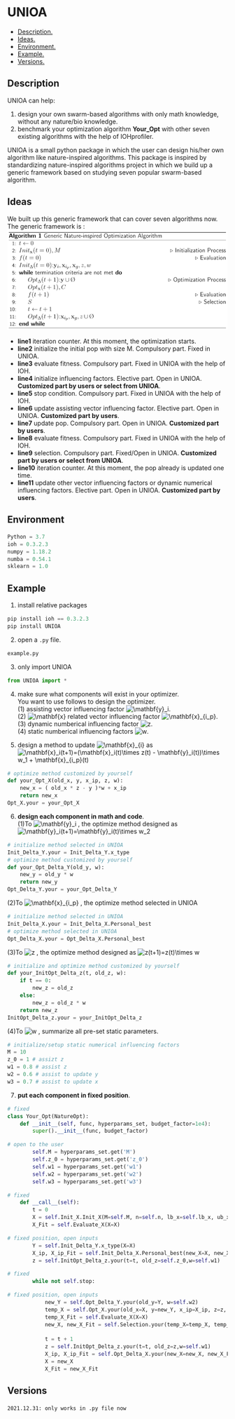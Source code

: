 # UNIOA
- [ Description. ](#desc)
- [ Ideas. ](#idea)
- [ Environment. ](#env)
- [ Example. ](#exm)
- [ Versions. ](#ver)

<a name="desc"></a>
## Description
UNIOA can help:
1. design your own swarm-based algorithms with only math knowledge, without any nature/bio knowledge.
2. benchmark your optimization algorithm **Your_Opt** with other seven existing algorithms with the help of IOHprofiler.

UNIOA is a small python package in which the user can design his/her own algorithm like nature-inspired algorithms. This package is inspired by standardizing nature-inspired algorithms project in which we build up a generic framework based on studying seven popular swarm-based algorithm.
<a name="idea"></a>
## Ideas
We built up this generic framework that can cover seven algorithms now. The generic framework is :
![framework](framework.png)
- **line1** iteration counter. At this moment, the optimization starts.
- **line2** initialize the initial pop with size M. Compulsory part. Fixed in UNIOA.
- **line3** evaluate fitness. Compulsory part. Fixed in UNIOA with the help of IOH.
- **line4** initialize influencing factors. Elective part. Open in UNIOA. **Customized part by users or select from UNIOA**.
- **line5** stop condition. Compulsory part. Fixed in UNIOA with the help of IOH.
- **line6** update assisting vector influencing factor. Elective part. Open in UNIOA. **Customized part by users**.
- **line7** update pop. Compulsory part. Open in UNIOA. **Customized part by users**.
- **line8** evaluate fitness. Compulsory part. Fixed in UNIOA with the help of IOH.
- **line9** selection. Compulsory part. Fixed/Open in UNIOA. **Customized part by users or select from UNIOA**.
- **line10** iteration counter. At this moment, the pop already is updated one time.
- **line11** update other vector influencing factors or dynamic numerical influencing factors. Elective part. Open in UNIOA. **Customized part by users**.

<a name="env"></a>
## Environment
```python
Python = 3.7
ioh = 0.3.2.3
numpy = 1.18.2
numba = 0.54.1
sklearn = 1.0
```
<a name="exm"></a>
## Example
1. install relative packages
```python
pip install ioh == 0.3.2.3
pip install UNIOA
```
2. open a `.py` file.
```python 
example.py
```
3. only import UNIOA
````python
from UNIOA import *
````
4. make sure what components will exist in your optimizer.\
You want to use follows to design the optimizer.\
   (1) assisting vector influencing factor <img src="https://latex.codecogs.com/svg.image?\mathbf{y}_i" title="\mathbf{y}_i" />.\
   (2) <img src="https://latex.codecogs.com/svg.image?\mathbf{x}" title="\mathbf{x}" /> related vector influencing factor <img src="https://latex.codecogs.com/svg.image?\mathbf{x}_{i_p}" title="\mathbf{x}_{i_p}" />.\
   (3) dynamic numberical influencing factor <img src="https://latex.codecogs.com/svg.image?z" title="z" />.\
   (4) static numberical influencing factors <img src="https://latex.codecogs.com/svg.image?w" title="w" />.
   
5. design a method to update <img src="https://latex.codecogs.com/svg.image?\mathbf{x}_{i}" title="\mathbf{x}_{i}" /> as <img src="https://latex.codecogs.com/svg.image?\mathbf{x}_i(t&plus;1)=(\mathbf{x}_i(t)\times&space;z(t)&space;-&space;\mathbf{y}_i(t))\times&space;w_1&space;&plus;&space;\mathbf{x}_{i_p}(t)" title="\mathbf{x}_i(t+1)=(\mathbf{x}_i(t)\times z(t) - \mathbf{y}_i(t))\times w_1 + \mathbf{x}_{i_p}(t)" />
```python
# optimize method customized by yourself
def your_Opt_X(old_x, y, x_ip, z, w):
    new_x = ( old_x * z - y )*w + x_ip
    return new_x
Opt_X.your = your_Opt_X
```
6. **design each component in math and code**.\
   (1)To <img src="https://latex.codecogs.com/svg.image?\mathbf{y}_i" title="\mathbf{y}_i" /> , the optimize method designed as <img src="https://latex.codecogs.com/svg.image?\mathbf{y}_i(t&plus;1)=\mathbf{y}_i(t)\times&space;w_2" title="\mathbf{y}_i(t+1)=\mathbf{y}_i(t)\times w_2" />
```python
# initialize method selected in UNIOA
Init_Delta_Y.your = Init_Delta_Y.x_type
# optimize method customized by yourself
def your_Opt_Delta_Y(old_y, w):
    new_y = old_y * w
    return new_y
Opt_Delta_Y.your = your_Opt_Delta_Y
```
  (2)To <img src="https://latex.codecogs.com/svg.image?\mathbf{x}_{i_p}" title="\mathbf{x}_{i_p}" /> , the optimize method selected in UNIOA
```python
# initialize method selected in UNIOA
Init_Delta_X.your = Init_Delta_X.Personal_best
# optimize method selected in UNIOA
Opt_Delta_X.your = Opt_Delta_X.Personal_best
```
  (3)To <img src="https://latex.codecogs.com/svg.image?z" title="z" /> , the optimize method designed as <img src="https://latex.codecogs.com/svg.image?z(t&plus;1)=z(t)\times&space;w" title="z(t+1)=z(t)\times w" />
```python
# initialize and optimize method customized by yourself
def your_InitOpt_Delta_z(t, old_z, w):
    if t == 0:
        new_z = old_z
    else:
        new_z = old_z * w
    return new_z
InitOpt_Delta_z.your = your_InitOpt_Delta_z
```
  (4)To <img src="https://latex.codecogs.com/svg.image?w" title="w" /> , summarize all pre-set static parameters.
```python
# initialize/setup static numerical influencing factors
M = 10
z_0 = 1 # assizt z
w1 = 0.8 # assist z
w2 = 0.6 # assist to update y
w3 = 0.7 # assist to update x
```
7. **put each component in fixed position**. 
```python
# fixed 
class Your_Opt(NatureOpt): 
    def __init__(self, func, hyperparams_set, budget_factor=1e4):
        super().__init__(func, budget_factor)
```
```python
# open to the user
        self.M = hyperparams_set.get('M')
        self.z_0 = hyperparams_set.get('z_0')
        self.w1 = hyperparams_set.get('w1')
        self.w2 = hyperparams_set.get('w2')
        self.w3 = hyperparams_set.get('w3')
```
```python
# fixed
    def __call__(self):
        t = 0
        X = self.Init_X.Init_X(M=self.M, n=self.n, lb_x=self.lb_x, ub_x=self.ub_x)
        X_Fit = self.Evaluate_X(X=X)
```
```python
# fixed position, open inputs
        Y = self.Init_Delta_Y.x_type(X=X)
        X_ip, X_ip_Fit = self.Init_Delta_X.Personal_best(new_X=X, new_X_Fit=X_Fit)
        z = self.InitOpt_Delta_z.your(t=t, old_z=self.z_0,w=self.w1)
```
```python
# fixed
        while not self.stop:
```
```python
# fixed position, open inputs
            new_Y = self.Opt_Delta_Y.your(old_y=Y, w=self.w2)
            temp_X = self.Opt_X.your(old_x=X, y=new_Y, x_ip=X_ip, z=z, w=self.w3)
            temp_X_Fit = self.Evaluate_X(X=X)
            new_X, new_X_Fit = self.Selection.your(temp_X=temp_X, temp_X_Fit=temp_X_Fit, old_X=X, old_X_Fit=X_Fit)

            t = t + 1
            z = self.InitOpt_Delta_z.your(t=t, old_z=z,w=self.w1)
            X_ip, X_ip_Fit = self.Opt_Delta_X.your(new_X=new_X, new_X_Fit=new_X_Fit, old_X_p=X_ip, old_X_p_Fit=X_ip_Fit)
            X = new_X
            X_Fit = new_X_Fit
```








<a name="ver"></a>
## Versions
`2021.12.31: only works in .py file now`